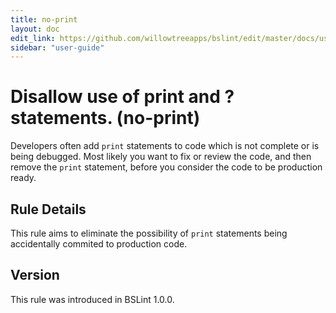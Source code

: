 ```yaml
---
title: no-print
layout: doc
edit_link: https://github.com/willowtreeapps/bslint/edit/master/docs/user-guide/rules/no-print.md
sidebar: "user-guide"
---
```


# Disallow use of print and ? statements. (no-print)
Developers often add `print` statements to code which is not complete or is being debugged. Most likely you want to fix or review the code, and then remove the `print` statement, before you consider the code to be production ready.

## Rule Details
This rule aims to eliminate the possibility of `print` statements being accidentally commited to production code.

## Version
This rule was introduced in BSLint 1.0.0.